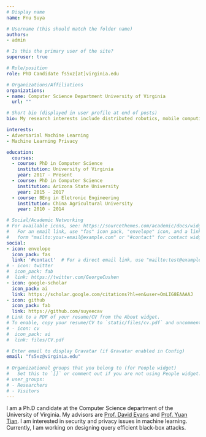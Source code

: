 ```yaml
---
# Display name
name: Fnu Suya

# Username (this should match the folder name)
authors:
- admin

# Is this the primary user of the site?
superuser: true

# Role/position
role: PhD Candidate fs5xz[at]virginia.edu

# Organizations/Affiliations
organizations:
- name: Computer Science Department University of Virginia
  url: ""

# Short bio (displayed in user profile at end of posts)
bio: My research interests include distributed robotics, mobile computing and programmable matter.

interests:
- Adversarial Machine Learning
- Machine Learning Privacy

education:
  courses:
  - course: PhD in Computer Science
    institution: University of Virginia
    year: 2017 - Present
  - course: PhD in Computer Science
    institution: Arizona State University
    year: 2015 - 2017
  - course: BEng in Eletronic Engineering
    institution: China Agricultural University
    year: 2010 - 2014

# Social/Academic Networking
# For available icons, see: https://sourcethemes.com/academic/docs/widgets/#icons
#   For an email link, use "fas" icon pack, "envelope" icon, and a link in the
#   form "mailto:your-email@example.com" or "#contact" for contact widget.
social:
- icon: envelope
  icon_pack: fas
  link: '#contact'  # For a direct email link, use "mailto:test@example.org".
# - icon: twitter
#  icon_pack: fab
#  link: https://twitter.com/GeorgeCushen
- icon: google-scholar
  icon_pack: ai
  link: https://scholar.google.com/citations?hl=en&user=OmLIG8EAAAAJ
- icon: github
  icon_pack: fab
  link: https://github.com/suyeecav
# Link to a PDF of your resume/CV from the About widget.
# To enable, copy your resume/CV to `static/files/cv.pdf` and uncomment the lines below.  
# - icon: cv
#  icon_pack: ai
#  link: files/CV.pdf

# Enter email to display Gravatar (if Gravatar enabled in Config)
email: "fs5xz@virginia.edu"
  
# Organizational groups that you belong to (for People widget)
#   Set this to `[]` or comment out if you are not using People widget.  
# user_groups:
# - Researchers
# - Visitors
---
```


I am a Ph.D candidate at the Computer Science department of the University of Virginia.
My advisors are [Prof. David Evans](http://www.cs.virginia.edu/~evans/) and [Prof. Yuan Tian](https://www.ytian.info). I am interested in security and privacy issues in machine learning. Currently, I am working on designing query efficient black-box attacks. 
